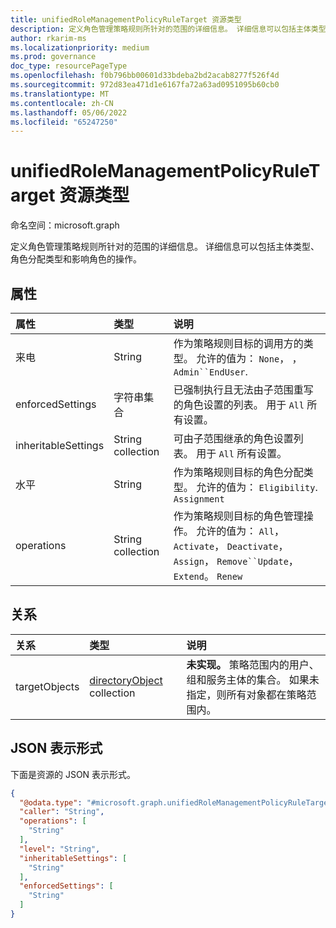 ```yaml
---
title: unifiedRoleManagementPolicyRuleTarget 资源类型
description: 定义角色管理策略规则所针对的范围的详细信息。 详细信息可以包括主体类型、角色分配类型和影响角色的操作。
author: rkarim-ms
ms.localizationpriority: medium
ms.prod: governance
doc_type: resourcePageType
ms.openlocfilehash: f0b796bb00601d33bdeba2bd2acab8277f526f4d
ms.sourcegitcommit: 972d83ea471d1e6167fa72a63ad0951095b60cb0
ms.translationtype: MT
ms.contentlocale: zh-CN
ms.lasthandoff: 05/06/2022
ms.locfileid: "65247250"
---
```

# <a name="unifiedrolemanagementpolicyruletarget-resource-type"></a>unifiedRoleManagementPolicyRuleTarget 资源类型

命名空间：microsoft.graph

定义角色管理策略规则所针对的范围的详细信息。 详细信息可以包括主体类型、角色分配类型和影响角色的操作。

## <a name="properties"></a>属性

|属性|类型|说明|
|:---|:---|:---|
|来电|String|作为策略规则目标的调用方的类型。 允许的值为： `None`， ， `Admin``EndUser`.|
|enforcedSettings|字符串集合|已强制执行且无法由子范围重写的角色设置的列表。 用于 `All` 所有设置。|
|inheritableSettings|String collection|可由子范围继承的角色设置列表。 用于 `All` 所有设置。|
|水平|String|作为策略规则目标的角色分配类型。 允许的值为： `Eligibility`. `Assignment`   |
|operations|String collection|作为策略规则目标的角色管理操作。 允许的值为： `All`， `Activate`， `Deactivate`， `Assign`， `Remove``Update`， `Extend`。 `Renew`|

## <a name="relationships"></a>关系
|关系|类型|说明|
|:---|:---|:---|
|targetObjects|[directoryObject](../resources/directoryobject.md) collection| **未实现。** 策略范围内的用户、组和服务主体的集合。 如果未指定，则所有对象都在策略范围内。|

## <a name="json-representation"></a>JSON 表示形式
下面是资源的 JSON 表示形式。
<!-- {
  "blockType": "resource",
  "@odata.type": "microsoft.graph.unifiedRoleManagementPolicyRuleTarget"
}
-->
``` json
{
  "@odata.type": "#microsoft.graph.unifiedRoleManagementPolicyRuleTarget",
  "caller": "String",
  "operations": [
    "String"
  ],
  "level": "String",
  "inheritableSettings": [
    "String"
  ],
  "enforcedSettings": [
    "String"
  ]
}
```

